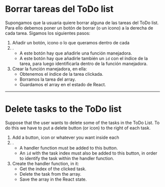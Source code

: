 # Borrar tareas del ToDo list

Supongamos que la usuaria quiere borrar alguna de las tareas del ToDo list. Para ello debemos poner un botón de borrar (o un icono) a la derecha de cada tarea. Sigamos los siguientes pasos:

1. Añadir un botón, icono o lo que queramos dentro de cada <li />.
   - A este botón hay que añadirle una función manejadora.
   - A este botón hay que añadirle también un `id` con el índice de la tarea, para luego identificarla dentro de la función manejadora.
2. Crear la función manejadora, en ella:
   - Obtenemos el índice de la tarea clickada.
   - Borramos la tarea del array.
   - Guardamos el array en el estado de React.

---

# Delete tasks to the ToDo list

Suppose that the user wants to delete some of the tasks in the ToDo List. To do this we have to put a delete button (or icon) to the right of each task.

1. Add a button, icon or whatever you want inside each <li />.
   - A handler function must be added to this button.
   - An `id` with the task index must also be added to this button, in order to identify the task within the handler function.
2. Create the handler function, in it:
   - Get the index of the clicked task.
   - Delete the task from the array.
   - Save the array in the React state.
